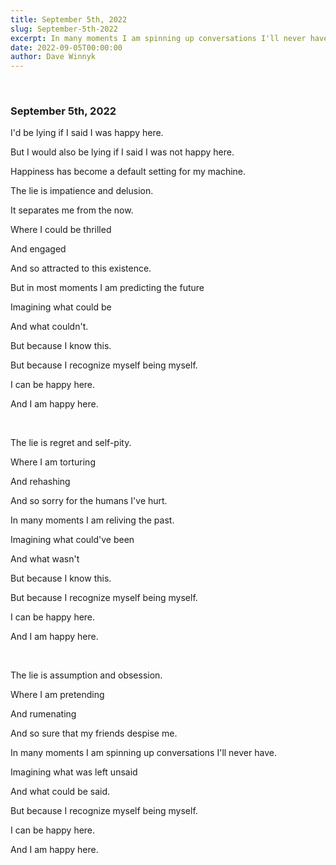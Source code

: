 ```yaml
---
title: September 5th, 2022
slug: September-5th-2022
excerpt: In many moments I am spinning up conversations I'll never have. Imagining what was left unsaid and what could be said. 
date: 2022-09-05T00:00:00
author: Dave Winnyk 
---
```

<br>

### September 5th, 2022

I'd be lying if I said I was happy here. 

But I would also be lying if I said I was not happy here. 

Happiness has become a default setting for my machine. 

The lie is impatience and delusion. 

It separates me from the now. 

Where I could be thrilled 

And engaged 

And so attracted to this existence. 

But in most moments I am predicting the future 

Imagining what could be

And what couldn't. 

But because I know this. 

But because I recognize myself being myself. 

I can be happy here. 

And I am happy here. 

<br>

The lie is regret and self-pity. 

Where I am torturing 

And rehashing 

And so sorry for the humans I've hurt. 

In many moments I am reliving the past. 

Imagining what could've been 

And what wasn't 

But because I know this. 

But because I recognize myself being myself. 

I can be happy here. 

And I am happy here. 

<br>

The lie is assumption and obsession. 

Where I am pretending 

And rumenating 

And so sure that my friends despise me. 

In many moments I am spinning up conversations I'll never have. 

Imagining what was left unsaid 

And what could be said. 

But because I recognize myself being myself. 

I can be happy here. 

And I am happy here. 